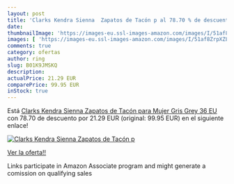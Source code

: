 ```yaml
---
layout: post
title: 'Clarks Kendra Sienna  Zapatos de Tacón p al 78.70 % de descuento'
date: 
thumbnailImage: 'https://images-eu.ssl-images-amazon.com/images/I/51af8ZrpXZL._SL200_.jpg'
images: [ 'https://images-eu.ssl-images-amazon.com/images/I/51af8ZrpXZL._SL200_.jpg' ]
comments: true
category: ofertas
author: ring
slug: B01K9JMSKQ
description:
actualPrice: 21.29 EUR
comparePrice: 99.95 EUR
inStock: true
---
```


Está [Clarks Kendra Sienna  Zapatos de Tacón para Mujer  Gris  Grey   36 EU](https://www.amazon.es/dp/B01K9JMSKQ/?tag=tolees-21) con 78.70 de descuento por 21.29 EUR (original: 99.95 EUR) en el siguiente enlace!

[![Clarks Kendra Sienna  Zapatos de Tacón p](https://images-eu.ssl-images-amazon.com/images/I/51af8ZrpXZL._SL200_.jpg)](https://www.amazon.es/dp/B01K9JMSKQ/?tag=tolees-21)

[Ver la oferta!!](https://www.amazon.es/dp/B01K9JMSKQ/?tag=tolees-21)

Links participate in Amazon Associate program and might generate a comission on qualifying sales


